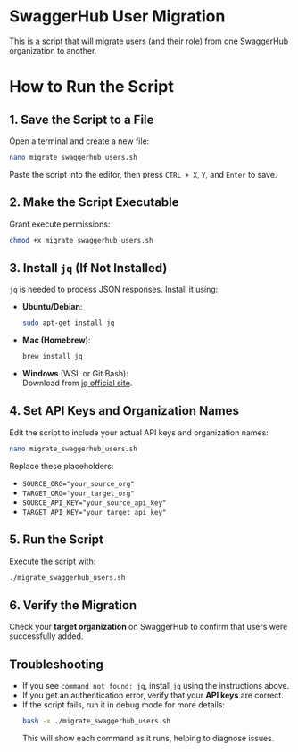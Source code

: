 # SwaggerHub User Migration

This is a script that will migrate users (and their role) from one SwaggerHub organization to another.

# How to Run the Script

## 1. Save the Script to a File

Open a terminal and create a new file:

```bash
nano migrate_swaggerhub_users.sh
```

Paste the script into the editor, then press `CTRL + X`, `Y`, and `Enter` to save.


## 2. Make the Script Executable

Grant execute permissions:

```bash
chmod +x migrate_swaggerhub_users.sh
```



## 3. Install `jq` (If Not Installed)

`jq` is needed to process JSON responses. Install it using:

- **Ubuntu/Debian**:
  ```bash
  sudo apt-get install jq
  ```
- **Mac (Homebrew)**:
  ```bash
  brew install jq
  ```
- **Windows** (WSL or Git Bash):\
  Download from [jq official site](https://stedolan.github.io/jq/download/).



## 4. Set API Keys and Organization Names

Edit the script to include your actual API keys and organization names:

```bash
nano migrate_swaggerhub_users.sh
```

Replace these placeholders:

- `SOURCE_ORG="your_source_org"`
- `TARGET_ORG="your_target_org"`
- `SOURCE_API_KEY="your_source_api_key"`
- `TARGET_API_KEY="your_target_api_key"`


## 5. Run the Script

Execute the script with:

```bash
./migrate_swaggerhub_users.sh
```

## 6. Verify the Migration

Check your **target organization** on SwaggerHub to confirm that users were successfully added.


## Troubleshooting

- If you see `command not found: jq`, install `jq` using the instructions above.
- If you get an authentication error, verify that your **API keys** are correct.
- If the script fails, run it in debug mode for more details:
  ```bash
  bash -x ./migrate_swaggerhub_users.sh
  ```
  This will show each command as it runs, helping to diagnose issues.


